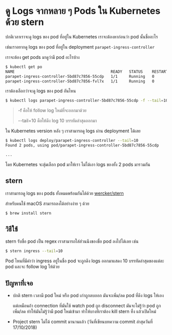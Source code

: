 # ดู Logs จากหลาย ๆ Pods ใน Kubernetes ด้วย stern

ปกติเวลาเราจะดู logs ของ pod ที่อยู่ใน Kubernetes เราจะต้องหาก่อนว่า pod นั้นชื่ออะไร

เช่นเราอยากดู logs ของ pod ที่อยู่ใน deployment `parapet-ingress-controller`

เราจะต้อง get pods มาดูว่ามี pod อะไรบ้าง

```sh
$ kubectl get po
NAME                                          READY   STATUS    RESTARTS   AGE
parapet-ingress-controller-5bd87c7856-55cdp   1/1     Running   0          2d18h
parapet-ingress-controller-5bd87c7856-fvl7x   1/1     Running   0          2d18h
```

เราต้องเลือกว่าจะดู logs ของ pod อันไหน

```sh
$ kubectl logs parapet-ingress-controller-5bd87c7856-55cdp -f --tail=10
```

> -f คือให้ follow log ใหม่ที่จะออกมาด้วย
>
> --tail=10 คือให้ดึง log 10 บรรทัดล่าสุดออกมา

ใน Kubernetes version หลัง ๆ เราสามารถดู logs ผ่าน deployment ได้เลย

```sh
$ kubectl logs deploy/parapet-ingress-controller --tail=10
Found 2 pods, using pod/parapet-ingress-controller-5bd87c7856-55cdp

...
```

โดย Kubernetes จะสุ่มเลือก pod มาให้เรา ไม่ได้เอา logs ของทั้ง 2 pods มารวมกัน

## stern

เราสามารถดู logs ของ pods ทั้งหมดพร้อมกันได้ด้วย [wercker/stern](https://github.com/wercker/stern)

สำหรับคนใช้ macOS สามารถลงได้อย่างง่าย ๆ ด้วย

```sh
$ brew install stern
```

## วิธีใช้

stern รับชื่อ pod เป็น regex เราสามารถใส่ส่วนนึงของชื่อ pod ลงไปได้เลย เช่น

```sh
$ stern ingress --tail=10
```

Pod ไหนที่มีคำว่า ingress อยู่ในชื่อ pod จะถูกดึง logs ออกมาแสดง 10 บรรทัดล่าสุดของแต่ละ pod และจะ follow log ให้ด้วย

## ปัญหาที่เจอ

- ปกติ stern เวลามี pod ใหม่ หรือ pod เก่าถูกลบออก มันจะเพิ่ม/ลด pod ที่ดึง logs ให้เอง

    แต่เหมือนถ้า connection ที่มันใช้ watch pod ถูก disconnect มันจะไม่รู้ว่า pod ถูกเพิ่ม/ลด ทำให้มันไม่รู้ว่ามี pod ใหม่เข้ามา
    ทำให้บางทีเราต้อง kill stern ทิ้ง แล้วเปิดใหม่

- Project stern ไม่ได้ commit มานานแล้ว (วันที่เขียนบทความ commit ล่าสุดวันที่ 17/10/2018)
